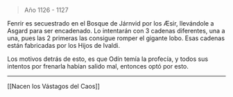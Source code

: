 > Año 1126 - 1127

Fenrir es secuestrado en el Bosque de Járnvid por los Æsir, llevándole a Asgard para ser encadenado. Lo intentarán con 3 cadenas diferentes, una a una, pues las 2 primeras las consigue romper el gigante lobo. Esas cadenas están fabricadas por los Hijos de Ivaldi.

Los motivos detrás de esto, es que Odín temía la profecía, y todos sus intentos por frenarla habían salido mal, entonces optó por esto.

---

[[Nacen los Vástagos del Caos]]
